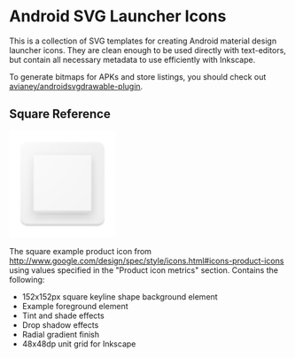 Android SVG Launcher Icons
==========================

This is a collection of SVG templates for creating Android material design launcher icons. They are clean enough to be used directly with text-editors, but contain all necessary metadata to use efficiently with Inkscape.

To generate bitmaps for APKs and store listings, you should check out [avianey/androidsvgdrawable-plugin](https://github.com/avianey/androidsvgdrawable-plugin).


Square Reference
----------------

<img src="square_reference.svg" alt="Drawing" style="width: 192px;"/>

The square example product icon from http://www.google.com/design/spec/style/icons.html#icons-product-icons using values specified in the "Product icon metrics" section. Contains the following:

 * 152x152px square keyline shape background element
 * Example foreground element
 * Tint and shade effects
 * Drop shadow effects
 * Radial gradient finish
 * 48x48dp unit grid for Inkscape
